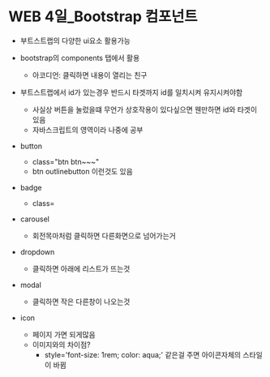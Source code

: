 # WEB 4일_Bootstrap 컴포넌트

- 부트스트랩의 다양한 ui요소 활용가능

- bootstrap의 components 탭에서 활용

  - 아코디언: 클릭하면 내용이 열리는 친구

- 부트스트랩에서 id가 있는경우  반드시 타겟까지 id를 일치시켜 유지시켜야함

  - 사실상 버튼을 눌렀을떄 무언가 상호작용이 있다싶으면 웬만하면 id와 타겟이 있음
  - 자바스크립트의 영역이라 나중에 공부

  

- button
  - class="btn btn~~~"
  - btn outlinebutton 이런것도 있음
- badge
  - class=

- carousel
  - 회전목마처럼 클릭하면 다른화면으로 넘어가는거
- dropdown
  - 클릭하면 아래에 리스트가 뜨는것
- modal
  - 클릭하면 작은 다른창이 나오는것

- icon
  - 페이지 가면 되게많음
  - 이미지와의 차이점?
    - style='font-size: 1rem; color: aqua;' 같은걸 주면 아이콘자체의 스타일이 바뀜